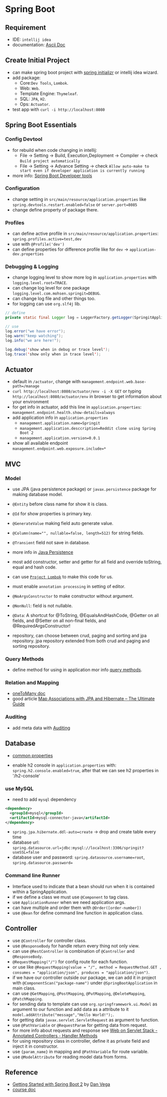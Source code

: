 # Spring Boot

## Requirement

- IDE: `intellij idea`
- documentation: [Ascii Doc](https://asciidoc.org/)

## Create Initial Project

- can make spring boot project with [spring initializr](https://start.spring.io/) or intellij idea wizard.
- add package:
  - Core:`Dev Tools`, `Lombok`.
  - Web: `Web`.
  - Template Engine: `Thymeleaf`.
  - SQL: `JPA`, `H2`.
  - Ops: `Actuator`.
- test app with `curl -i http://localhost:8080`

## Spring Boot Essentials

### Config Devtool

- for rebuild when code changing in intellij:
  - File -> Setting -> Build, Execution,Deployment -> Compiler -> check `Build project automatically`
  - File -> Setting -> Advance Setting -> check `Allow auto-make to start even if developer application is currently running` 
- more info: [Spring Boot Developer tools](https://docs.spring.io/spring-boot/docs/1.5.16.RELEASE/reference/html/using-boot-devtools.html)

### Configuration

- change setting in `src/main/resource/application.properties` like `spring.devtools.restart.enabled=false` or `server.port=8085`
- change define property of package there.

### Profiles

- can define active profile in `src/main/resource/application.properties`: `spring.profiles.active=test,dev`
- use with `@Profile('dev')`
- can define properties for difference profile like for `dev` -> `application-dev.properties`

### Debugging & Logging

- change logging level to show more log in `application.properties` with `logging.level.root=TRACE`.
- can change log level for one package `logging.level.com.mohsen.springit=DEBUG`.
- can change log file and other things too.
- for logging can use `org.slf4j` lib.

```java
// define
private static final Logger log = LoggerFactory.getLogger(SpringitApplication.class);

// use
log.error("we have error");
log.warn("keep watching");
log.info("we are here!");

log.debug('show when in debug or trace level');
log.trace('show only when in trace level');
```

## Actuator

- default in `/actuator`, change with `management.endpoint.web.base-path=/manage`
- `curl http://localhost:8080/actuator/env -i -X GET` or typing `http://localhost:8080/actuator/env` in browser to get information about your environment
- for get info in actuator, add this line in `application.properties`: `management.endpoint.health.show-details=always`
- add application info in `application.properties`
  - `management.application.name=Springit`
  - `management.application.desccription=Reddit clone using Spring Boot 2`
  - `management.application.version=0.0.1`
- show all available endpoint `management.endpoint.web.exposure.include=*`

## MVC

### Model

- use JPA (java persistence package) or `javax.persistence` package for making database model.
- `@Entity` before class name for show it is class.
- `@Id` for show properties is primary key.
- `@GenerateValue` making field auto generate value.
- `@Column(name="", nullable=false, length=512)` for string fields.
- `@Transient` field not save in database.
- more info in [Java Persistence](https://docs.oracle.com/javaee/7/api/javax/persistence/package-summary.html)

- most add constructor, setter and getter for all field and override toString, equal and hash code.
- can use [`Project Lombok`](https://projectlombok.org/) to make this code for us.
- must enable `annotation processing` in setting of editor.
- `@NoArgsConstructor` to make constructor without argument.
- `@NonNull`: field is not nullable.
- `@Data`: A shortcut for @ToString, @EqualsAndHashCode, @Getter on all fields, and @Setter on all non-final fields, and @RequiredArgsConstructor!

- repository, can choose between crud, paging and sorting and jpa repository. jpa repository extended from both crud and paging and sorting repository.

### Query Methods

- define method for using in application mor info [query methods](https://docs.spring.io/spring-data/jpa/docs/current/reference/html/#repositories.query-methods).

### Relation and Mapping

- [oneToMany doc](https://docs.oracle.com/javaee/7/api/javax/persistence/OneToMany.html)
- good article [Map Associations with JPA and Hibernate – The Ultimate Guide](https://thorben-janssen.com/ultimate-guide-association-mappings-jpa-hibernate/)

### Auditing

- add meta data with [Auditing](https://docs.spring.io/spring-data/jpa/docs/current/reference/html/#auditing)

## Database

- [common properties](https://docs.spring.io/spring-boot/docs/1.1.6.RELEASE/reference/html/common-application-properties.html)

- enable h2 console in `application.properties` with: `spring.h2.console.enabled=true`, after that we can see h2 properties in '/h2-console'

### use MySQL

- need to add `mysql` dependency

```xml
<dependency>
  <groupId>mysql</groupId>
  <artifactId>mysql-connector-java</artifactId>
</dependency>
```

- `spring.jpa.hibernate.ddl-auto=create` -> drop and create table every time
- database url: `spring.datasource.url=jdbc:mysql://localhost:3306/springit?useSSL=false`
- database user and password: `spring.datasource.username=root`, `spring.datasource.password=`

### Command line Runner

- Interface used to indicate that a bean should run when it is contained within a SpringApplication.
- if we define a class we must use `@Component` to tag class.
- use `ApplicationRunner` when we need application args.
- can have multiple and order them with `@Order([order-number])`
- use `@Bean` for define command line function in application class.

## Controller

- use `@Controller` for controller class.
- use `@ResponseBody` for handle return every thing not only view.
- can use `@RestController` is combination of `@Controller` and `@ResponseBody`.
- `@RequestMapping("/")` for config route for each function.
- or use like `@RequestMapping(value = "/", method = RequestMethod.GET , consumes = "application/json", produces = "application/json")`.
- if we have our controller outside our package, we can add it in project with `@ComponentScan("package-name")` under `@SpringBootApplication` in main class.
- can use `@GetMapping`, `@PostMapping`, `@PutMapping`, `@DeleteMapping`, `@PatchMapping`.
- for sending data to template can use `org.springframework.ui.Model` as argument to our function and add data as a attribute to it `model.addAttribute("message","Hello World!");`.
- for getting data `javax.servlet.ServletRequest` as argument to function.
- use `@PathVariable` or `@RequestParam` for getting data from request.
- for more info about requests and response see [Web on Servlet Stack -  Annotated Controllers - Handler Methods](https://docs.spring.io/spring-framework/docs/current/reference/html/web.html#mvc-ann-arguments)
- for using repository class in controller, define it as private field and inject it in constructor.
- use `{param_name}` in mapping and `@PathVariable` for route variable.
- use `@ModelAttribute` for reading model data from forms.

## Reference

- [Getting Started with Spring Boot 2](https://www.udemy.com/course/spring-boot-2/) by [Dan Vega](https://www.danvega.dev/)
- [course doc](https://www.danvega.dev/docs/spring-boot-2-docs/)
